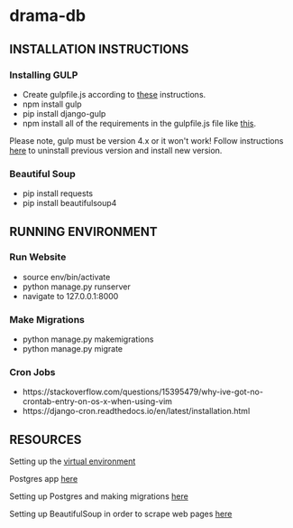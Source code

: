 # drama-db

<h2>INSTALLATION INSTRUCTIONS</h2>
<h3>Installing GULP</h3>
<ul>
	<li>Create gulpfile.js according to <a href="https://stackoverflow.com/questions/38937095/no-gulpfile-found">these</a> instructions.</li>
	<li>npm install gulp</li>
	<li>pip install django-gulp</li>
	<li>npm install all of the requirements in the gulpfile.js file like <a href="https://stackoverflow.com/questions/43586635/how-to-install-all-required-modules-from-gulpfile-js">this</a>.</li>
</ul>
<p>Please note, gulp must be version 4.x or it won't work! Follow instructions <a href="https://github.com/pattern-lab/edition-node-gulp/wiki/Updating-to-Gulp-4">here</a> to uninstall previous version and install new version.</p>
<h3>Beautiful Soup</h3>
<ul>
	<li>pip install requests</li>
	<li>pip install beautifulsoup4</li>
</ul>
<h2>RUNNING ENVIRONMENT</h2> 
<h3>Run Website</h3>
<ul>
	<li>source env/bin/activate</li>
	<li>python manage.py runserver</li>
	<li>navigate to 127.0.0.1:8000</li>
</ul>
<h3>Make Migrations</h3>
<ul>
	<li>python manage.py makemigrations</li>
	<li>python manage.py migrate</li>
</ul>
<h3>Cron Jobs</h3>
<ul>
	<li>https://stackoverflow.com/questions/15395479/why-ive-got-no-crontab-entry-on-os-x-when-using-vim</li>
	<li>https://django-cron.readthedocs.io/en/latest/installation.html</li>
</ul>

<h2>RESOURCES</h2>
<p>Setting up the <a href="https://virtualenv.pypa.io/en/latest/userguide/">virtual environment</a>
	<p>Postgres app <a href="https://postgresapp.com/">here</a></p>
	<p>Setting up Postgres and making migrations <a href="https://medium.com/agatha-codes/painless-postgresql-django-d4f03364989">here</a></p>
	<p>Setting up BeautifulSoup in order to scrape web pages <a href="https://www.digitalocean.com/community/tutorials/how-to-work-with-web-data-using-requests-and-beautiful-soup-with-python-3">here</a></p>
